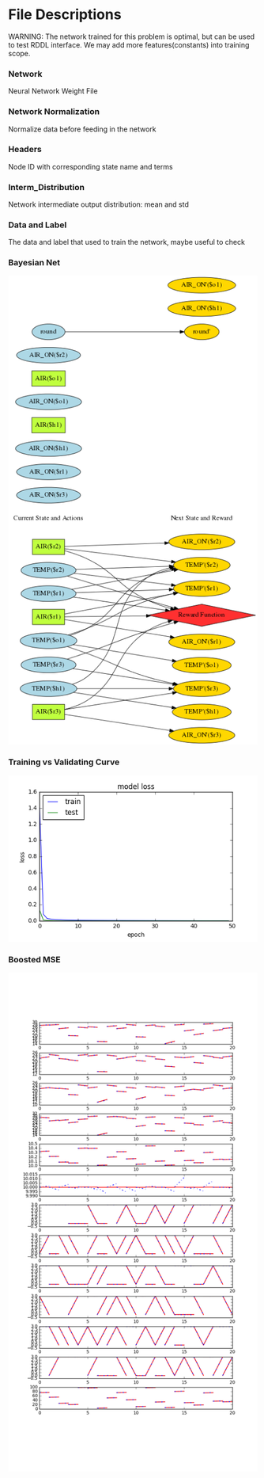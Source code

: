 File Descriptions
===========================

WARNING: The network trained for this problem is optimal, but can be used to test RDDL interface. We may add more features(constants) into training scope.

### Network
Neural Network Weight File

### Network Normalization
Normalize data before feeding in the network

### Headers
Node ID with corresponding state name and terms

### Interm_Distribution
Network intermediate output distribution: mean and std

### Data and Label
The data and label that used to train the network, maybe useful to check


### Bayesian Net
![plt](Bayesian_Net.png?raw=true "HVAC")

### Training vs Validating Curve
![plt](train_curve.png?raw=true "HVAC")

### Boosted MSE
![plt](Comparison.png?raw=true "Boosted")
